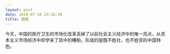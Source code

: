 ```yaml
---
layout: post
date: 2019-07-16 23:16:39
title: 随笔
---
```


今天，中国的医疗卫生的市场化改革丢掉了以前社会主义经济中的唯一亮点，从资本主义市场经济中却学来了其中的糟粕，形成的是既不姓社，也不姓资的中国特色。 
